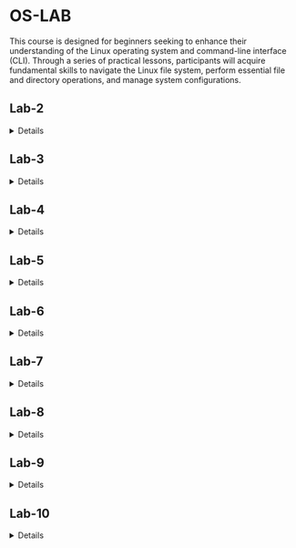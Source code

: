 # OS-LAB
This course is designed for beginners seeking to enhance their understanding of the Linux operating system and command-line interface (CLI). Through a series of practical lessons, participants will acquire fundamental skills to navigate the Linux file system, perform essential file and directory operations, and manage system configurations.
<h2>Lab-2</h2>
<details>
- sudo
- init 3
- runlevel
- pwd
- cd /myfolder
- cd ..
- cd /
- cd ~
- mkdir myfolder
- touch myfile.txt
- nano myfile.txt
- rm myfile.txt
- ls
- man mkdir
- clear
- whoami
- passwd
- exit
</details>
<h2>Lab-3</h2>
<details>
- `date`
- `cal` and `cal 2023`
- `clear`
- `sleep 5`
- `time sleep 2`
- `which bash`
- `whereis bash`
- `alias c='clear'` and `unalias c`
- `history`
- `df`
- `shutdown` and `reboot`
- `cat file.txt`
  - `cat > file.txt`
  - `cat file1.txt > file2.txt`
  - `cat file1.txt >> file2.txt`
  - `cat file1.txt file2.txt > file3.txt`
- `head file.txt`
- `tail file.txt`
- `more file.txt` and `less file.txt`
- `cp file1.txt file2.txt` and `cp file1.txt /myfolder/file2.txt`
- `mv file1.txt file2.txt` and `mv file1.txt /myfolder/file2.txt`
- `rmdir myfolder`
- `find . -name file.txt` and `find /home/user -name file.txt`
</details>
<h2>Lab-4</h2>
<details>
- `|` - Pipe Operator
  - `cat script.sh | head`
  - `man man | less`
  - `file.txt | grep "hello"`
- `grep` - Search for a String in a File
  - `echo "hello world" | grep "hello"`
  - `cat file.txt | grep "hello"`
  - `grep "hello" file.txt`
</details>
<h2>Lab-5</h2>
<details>
- cat /etc/passwd
- cat /etc/group

User Management:
- sudo adduser testuser
- sudo deluser testuser
- sudo passwd testuser
- su -l testuser
- sudo usermod -aG sudo testuser

Group Management:
- sudo groupadd testgroup
- sudo groupdel testgroup
- sudo usermod -aG testgroup testuser
- sudo gpasswd -d testuser testgroup

File and Directory Permissions:
- ls -l

Linux Permissions Annotations:
- r - Read
- w - Write
- x - Execute
- - - No permission
- 1 - Execute only
- 2 - Write only
- 3 - Write and execute
- 4 - Read only
- 5 - Read and execute
- 6 - Read and write
- 7 - Read, write, and execute
- u - User
- g - Group
- o - Others
- a - All

Changing Permissions:
- chmod 777 myfile.txt
- chmod o+w myfile.txt
- chmod g-xw myfile.txt

Changing Ownership:
- chown testuser myfile.txt
- chown :testgroup myfile.txt
- chown testuser:testgroup myfile.txt
- chown -R testuser:testgroup myfolder
</details>
<h2>Lab-6</h2>
<details>
- nano script.sh
- chmod +x script.sh
- ./script.sh
- bash script.sh

Basics of Scripting:
- #! /bin/bash
- echo "Hello World"
- echo -e "Hello\nWorld"
- myVar="Hello World"
- echo $myVar

Reading Input from User:
- read
- read myVar
- read myVar1 myVar2 myVar3
- read -a myVar

Array Definition:
- arr[]
- arr=(1 2 3)
- arr[0]=1

Array Operations:
- echo ${arr[0]} ${arr[1]}
- echo ${#arr[@]}

For Loop Syntax (Printing Array Elements):
- for (( i=0; i<${#arr[@]}; i++ )); do
    echo ${arr[$i]}
  done
</details>
<h2>Lab-7</h2>
<details>

- **sudo:**

- **init 3:**

- **runlevel:**

- **pwd:**

- **cd /myfolder:**

- **cd ..:**

- **cd /:**

- **cd ~:**

- **mkdir myfolder:**

- **touch myfile.txt:**

- **nano myfile.txt:**

- **rm myfile.txt:**

- **ls:**

- **man mkdir:**

- **clear:**

- **whoami:**

- **passwd:**

- **exit:**
</details>
<h2>Lab-8</h2>
<details>

### Process Management:

- **Process:**
  - Foreground and background process explanation.

- **Process Attributes:**
  - UID, PID, PPID, TTY, CMD, STIME, TIME, C.

- **Managing Processes:**
  - pwd &, ps, kill.

- **Linux Scheduler:**
  - Preemptive and Non-Preemptive Scheduler.

### Short Job First (SJF) - Script Example:

- Script that implements the Shortest Job First (SJF) scheduling algorithm.
</details>
<h2>Lab-9</h2>
<details>
  
- **Generate SSH Key Pair (Client Side):**
  - `ssh-keygen -t rsa -b 4096`

- **Install OpenSSH Service (Server Side):**
  - `sudo apt-get install openssh-server`
  - `sudo systemctl status ssh.socket`
  - `sudo systemctl status ssh.service`
  - `sudo systemctl restart ssh.service`

- **Copy SSH Public Key to Server (Client Side):**
  - `ssh-copy-id server_username@server_ip_address`

- **Login to the Server (Client Side):**
  - `ssh server_username@server_ip_address`

- **Copy File to Server using SCP (Client Side):**
  - `scp fileToCopy.txt server_username@server_ip_address:directoryToCopyTo`

- **Download File from Server using SCP (Client Side):**
  - `scp server_username@server_ip_address:fileToDownload.txt directoryToDownloadTo`

</details>
<h2>Lab-10</h2>
<details>
  
1. **Cron Installation and Configuration**
   - `sudo apt install cron` - Install cron
   - `sudo systemctl enable cron` - Enable cron

2. **Cron Job Syntax**
   - `@yearly script.sh` or `0 0 1 1 * script.sh` - Run once a year
   - `@monthly script.sh` or `0 0 1 * * script.sh` - Run once a month
   - `@weekly script.sh` or `0 0 * * 0 script.sh` - Run once a week
   - `@daily script.sh` or `0 0 * * * script.sh` - Run once a day
   - `@hourly script.sh` or `0 * * * * script.sh` - Run once an hour
   - `@reboot script.sh` - Run once at startup

3. **Managing Cron Jobs**
   - `crontab -e` - Edit cron jobs
   - `crontab -l` - List cron jobs
   - `crontab -r` - Remove all cron jobs
</details>
